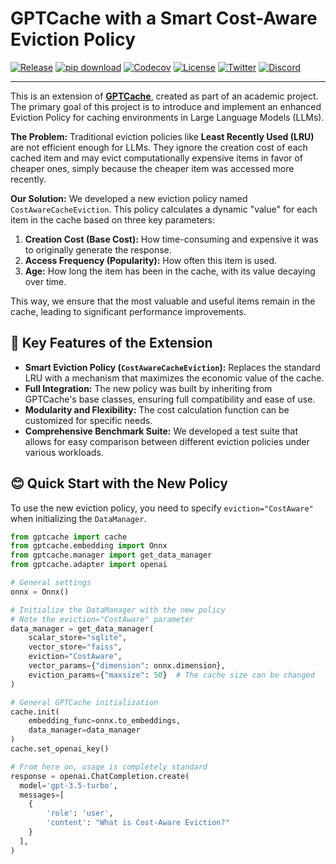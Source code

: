 # GPTCache with a Smart Cost-Aware Eviction Policy

[![Release](https://img.shields.io/pypi/v/gptcache?label=Release&color&logo=Python)](https://pypi.org/project/gptcache/)
[![pip download](https://img.shields.io/pypi/dm/gptcache.svg?color=bright-green&logo=Pypi)](https://pypi.org/project/gptcache/)
[![Codecov](https://img.shields.io/codecov/c/github/zilliztech/GPTCache/dev?label=Codecov&logo=codecov&token=E30WxqBeJJ)](https://codecov.io/gh/zilliztech/GPTCache)
[![License](https://img.shields.io/badge/License-MIT-blue.svg)](https://opensource.org/license/mit/)
[![Twitter](https://img.shields.io/twitter/url/https/twitter.com/zilliz_universe.svg?style=social&label=Follow%20%40Zilliz)](https://twitter.com/zilliz_universe)
[![Discord](https://img.shields.io/discord/1092648432495251507?label=Discord&logo=discord)](https://discord.gg/Q8C6WEjSWV)

---

This is an extension of **[GPTCache](https://github.com/zilliztech/GPTCache)**, created as part of an academic project. The primary goal of this project is to introduce and implement an enhanced Eviction Policy for caching environments in Large Language Models (LLMs).

**The Problem:** Traditional eviction policies like **Least Recently Used (LRU)** are not efficient enough for LLMs. They ignore the creation cost of each cached item and may evict computationally expensive items in favor of cheaper ones, simply because the cheaper item was accessed more recently.

**Our Solution:** We developed a new eviction policy named `CostAwareCacheEviction`. This policy calculates a dynamic "value" for each item in the cache based on three key parameters:
1.  **Creation Cost (Base Cost):** How time-consuming and expensive it was to originally generate the response.
2.  **Access Frequency (Popularity):** How often this item is used.
3.  **Age:** How long the item has been in the cache, with its value decaying over time.

This way, we ensure that the most valuable and useful items remain in the cache, leading to significant performance improvements.

## 🚀 Key Features of the Extension

* **Smart Eviction Policy (`CostAwareCacheEviction`):** Replaces the standard LRU with a mechanism that maximizes the economic value of the cache.
* **Full Integration:** The new policy was built by inheriting from GPTCache's base classes, ensuring full compatibility and ease of use.
* **Modularity and Flexibility:** The cost calculation function can be customized for specific needs.
* **Comprehensive Benchmark Suite:** We developed a test suite that allows for easy comparison between different eviction policies under various workloads.

## 😊 Quick Start with the New Policy

To use the new eviction policy, you need to specify `eviction="CostAware"` when initializing the `DataManager`.

```python
from gptcache import cache
from gptcache.embedding import Onnx
from gptcache.manager import get_data_manager
from gptcache.adapter import openai

# General settings
onnx = Onnx()

# Initialize the DataManager with the new policy
# Note the eviction="CostAware" parameter
data_manager = get_data_manager(
    scalar_store="sqlite",
    vector_store="faiss",
    eviction="CostAware",
    vector_params={"dimension": onnx.dimension},
    eviction_params={"maxsize": 50}  # The cache size can be changed
)

# General GPTCache initialization
cache.init(
    embedding_func=onnx.to_embeddings,
    data_manager=data_manager
)
cache.set_openai_key()

# From here on, usage is completely standard
response = openai.ChatCompletion.create(
  model='gpt-3.5-turbo',
  messages=[
    {
        'role': 'user',
        'content': "What is Cost-Aware Eviction?"
    }
  ],
)